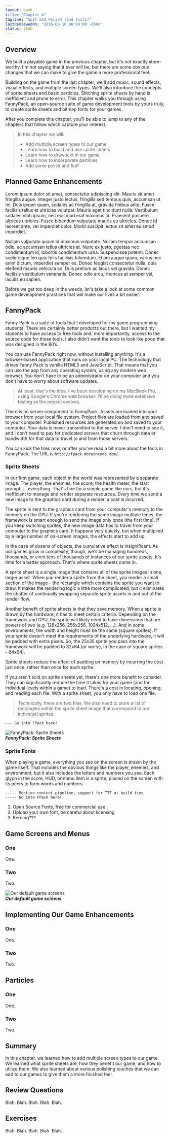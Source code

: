 ```yaml
---
layout: book
title: "Chapter 4"
tagline: "Spit and Polish (and Tools)"
lastReviewedOn: "2016-08-10 00:00:00 -0500"
status: stub
---
```


## Overview

We built a playable game in the previous chapter, but it's not exactly store-worthy. I'm not saying that it ever will be, but there are some obvious changes that we can make to give the game a more professional feel. 

Building on the game from the last chapter, we'll add music, sound effects, visual effects, and multiple screen types. We'll also introduce the concepts of sprite sheets and basic particles. Stitching sprite sheets by hand is inefficient and prone to error. This chapter walks you through using FannyPack, an open-source suite of game development tools by yours truly, to create sprite sheets and bitmap fonts for your games.

After you complete this chapter, you'll be able to jump to any of the chapters that follow which capture your interest.

> In this chapter we will:
> 
> - Add multiple screen types to our game
> - Learn how to build and use sprite sheets
> - Learn how to draw text in our game
> - Learn how to incorporate particles
> - Add some polish and fluff 

## Planned Game Enhancements

Lorem ipsum dolor sit amet, consectetur adipiscing elit. Mauris sit amet fringilla augue. Integer justo lectus, fringilla sed tempus quis, accumsan ut mi. Duis ipsum quam, sodales ac fringilla at, gravida finibus ante. Fusce facilisis tellus et ultricies volutpat. Mauris eget tincidunt nulla. Vestibulum sodales nibh ipsum, nec euismod erat maximus id. Praesent posuere ultrices ultricies. Fusce bibendum vulputate mauris eu ultricies. Donec id laoreet ante, vel imperdiet dolor. Morbi suscipit lectus sit amet euismod imperdiet.

Nullam vulputate ipsum id maximus vulputate. Nullam tempor accumsan odio, ac accumsan tellus ultricies at. Nunc ex justo, egestas nec condimentum id, lobortis condimentum urna. Suspendisse potenti. Donec scelerisque leo quis felis facilisis bibendum. Etiam augue quam, varius nec enim dictum, imperdiet semper ex. Donec feugiat consectetur nulla, quis eleifend mauris vehicula ac. Duis pretium ac lacus vel gravida. Donec facilisis vestibulum venenatis. Donec odio arcu, rhoncus at semper vel, iaculis eu sapien.

Before we get too deep in the weeds, let's take a look at some common game development practices that will make our lives a bit easier.

## FannyPack

Fanny Pack is a suite of tools that I developed for my game programming students. There are certainly better products out there, but I wanted my students to have access to free tools and, more importantly, access to the source code for those tools. I also didn’t want the tools to look like poop that was designed in the 80’s.

You can use FannyPack right now, without installing anything. It's a browser-based application that runs on your local PC. The technology that drives Fanny Pack is vanilla HTML5 and JavaScript. That means that you can use the app from any operating system, using any modern web browser. You don't have to be an administrator on your computer and you don't have to worry about software updates.

> At least, that's the idea. I've been developing on my MacBook Pro, using Google's Chrome web browser. I'll be doing more extensive testing as the project evolves.

There is no server component to FannyPack. Assets are loaded into your browser from your local file system. Project files are loaded from and saved to your computer. Published resources are generated on and saved to your computer. Your data is never transmitted to the server. I don't need to see it, and I don't need to pay for dedicated servers that churn through data or bandwidth for that data to travel to and from those servers.

You can kick the tires now, or after you've read a bit more about the tools in FannyPack. The URL is `http://fpack.moreoncode.com/`.

### Sprite Sheets

In our first game, each object in the world was represented by a separate image. The player, the enemies, the score, the health meter, the start prompt, ... everything. That's fine for a simple game like ours, but it's inefficient to manage and render separate resources. Every time we send a new image to the graphics card during a render, a cost is incurred.

The sprite is sent to the graphics card from your computer's memory to the memory on the GPU. If you're rendering the same image multiple times, the framework is smart enough to send the image only once (the first time). If you keep switching sprites, the new image data has to travel from your computer to the graphics card. It happens very quickly, but when multiplied by a large number of on-screen images, the effects start to add up.

In the case of dozens of objects, the cumulative effect is insignificant. As our games grow in complexity, though, we'll be managing hundreds, thousands, or even tens of thousands of instances of our sprite assets. It's time for a better approach. That's where sprite sheets come in.

A sprite sheet is a single image that contains all of the sprite images in one, larger asset. When you render a sprite from the sheet, you render a small section of the image - the rectangle which contains the sprite you want to draw. It makes the rendering logic a little more complicated, but it eliminates the chatter of continually swapping separate sprite assets in and out of the render flow.

Another benefit of sprite sheets is that they save memory. When a sprite is drawn by the hardware, it has to meet certain criteria. Depending on the framework and GPU, the sprite will likely need to have dimensions that are powers of two (e.g. 128x256, 256x256, 1024x512, ...). And in some environments, the width and height must be the same (square sprites). If your sprite doesn't meet the requirements of the underlying hardware, it will be padded with extra pixels. So, the 25x35 sprite you pass into the framework will be padded to 32x64 (or worse, in the case of square sprites - 64x64).

Sprite sheets reduce the effect of padding on memory by incurring the cost just once, rather than once for each sprite.

If you aren't sold on sprite sheets yet, there's one more benefit to consider. They can significantly reduce the time it takes for your game (and for individual levels within a game) to load. There's a cost in locating, opening, and reading each file. With a sprite sheet, you only have to load one file. 

> Technically, there are two files. We also need to store a list of rectangles within the sprite sheet image that correspond to our individual sprites.

``` 
--- Go into FPack here!
```
![FannyPack: Sprite Sheets](images/figure04-fpack-sprite-sheets.png)<br/>
_**FannyPack: Sprite Sheets**_

### Sprite Fonts

When playing a game, everything you see on the screen is drawn by the game itself. That includes the obvious things like the player, enemies, and environment, but it also includes the letters and numbers you see. Each glyph in the score, HUD, or menu item is a sprite, placed on the screen with its peers to form words and numbers.

```
----- Mention content pipeline, support for TTF at build time
----- Go into FPack here!
```

1. Open Source Fonts, free for commercial use
1. Upload your own font, be careful about licensing
1. Kerning???

## Game Screens and Menus

### One

One.

### Two

Two.

![Our default game screens](images/figure04-empty-game-screens.png)<br/>
_**Our default game screens**_


## Implementing Our Game Enhancements

### One

One.

### Two

Two.

## Particles

### One

One.

### Two

Two.

## Summary

In this chapter, we learned how to add multiple screen types to our game. We learned what sprite sheets are, how they benefit our game, and how to utilize them. We also learned about various polishing touches that we can add to our games to give them a more finished feel.

## Review Questions

Blah. Blah. Blah. Blah. Blah.

## Exercises

Blah. Blah. Blah. Blah. Blah.
